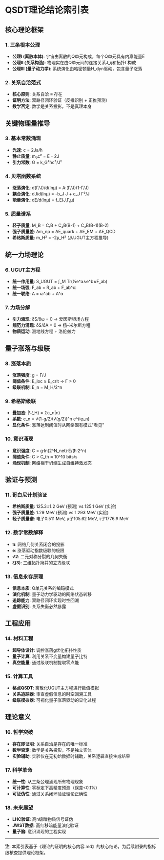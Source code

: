# QSDT理论结论索引表

## 核心理论框架

### 1. 三条根本公理
- **公理I (离散本体)**: 宇宙由离散的Q单元构成，每个Q单元具有内禀能量E
- **公理II (关系构造)**: 物理实在由Q单元间的连接关系J_ij和拓扑Γ构成
- **公理III (量子动力学)**: 系统演化由哈密顿量H_dyn驱动，包含量子涨落

### 2. 关系自洽范式
- **核心原则**: 关系自洽 ≡ 存在
- **证明方法**: 双路径闭环验证（反推识别 + 正推预测）
- **数学否定**: 数学是关系投影，不是真理本身

## 关键物理量推导

### 3. 基本常数涌现
- **光速**: c = 2Ja/ħ
- **静止质量**: m₀c² = E - 2J
- **引力常数**: G = k_G²ħc⁵/J²

### 4. 贝塔函数系统
- **涨落演化**: d(Γ/J)/d(lnμ) = A·(Γ/J)(1-Γ/J)
- **耦合演化**: dJ/d(lnμ) = -b_J J + c_J Γ²/J
- **能量演化**: dE/d(lnμ) = f_E(J,Γ,μ)

### 5. 质量谱系
- **轻子质量**: M_B = C₁B + C₂B(B-1) + C₃B(B-1)(B-2)
- **强子质量差**: Δm_np = ΔE_quark + ΔE_EM + ΔE_QCD
- **希格斯质量**: m_H² = -2μ_H² (从UGUT主方程推导)

## 统一力场理论

### 6. UGUT主方程
- **统一作用量**: S_UGUT = ∫_M Tr(½e^a∧e^b∧F_ab)
- **统一场强**: F_ab = R_ab + F_ab^α
- **统一联络**: A = ω^ab + A^α

### 7. 力场分解
- **引力涌现**: δS/δω = 0 → 爱因斯坦场方程
- **规范力涌现**: δS/δA = 0 → 杨-米尔斯方程
- **物质运动**: 测地线方程 + 洛伦兹力

## 量子涨落与级联

### 8. 涨落本质
- **涨落强度**: g = Γ/J
- **阈值条件**: E_loc ≥ E_crit → Γ > 0
- **级联机制**: E_n = M_H/2^n

### 9. 希格斯级联
- **叠加态**: |Ψ_H⟩ = Σc_n|n⟩
- **系数**: c_n = √(1-g/2)(√(g/2))^n e^(iφ_n)
- **显化条件**: 涨落达到阈值时从网络固有模式"看见"

### 10. 意识涌现
- **意识强度**: C = g·ln(2^N_net)·E/(ħ·2^n)
- **阈值条件**: C > C_th ≈ 10^10 bits/s
- **涌现机制**: 网络相干坍缩生成自维持激发态

## 验证与预测

### 11. 哥白尼计划验证
- **希格斯质量**: 125.3±1.2 GeV (预测) vs 125.1 GeV (实验)
- **强子质量差**: 1.29 MeV (预测) vs 1.293 MeV (实验)
- **轻子质量谱**: 电子0.511 MeV, μ子105.62 MeV, τ子1776.9 MeV

### 12. 数学常数解释
- **π**: 网络几何关系闭合的投影
- **e**: 涨落驱动指数级联的极限
- **√2**: 二元对称分裂的几何失衡
- **ζ(3)**: 三维拓扑简并的立方级联

### 13. 信息永存原理
- **信息本质**: Q单元关系的编码模式
- **演化机制**: 量子动力学驱动的网络状态转移
- **追踪能力**: 双路径闭环实现时空回溯
- **虚假识别**: 关系失衡必然暴露

## 工程应用

### 14. 材料工程
- **超导体设计**: 调控涨落g优化拓扑性质
- **量子计算**: 利用关系不变量构建量子比特
- **真空能量**: 通过级联机制提取零点能

### 15. 计算工具
- **格点QSDT**: 离散化UGUT主方程进行数值模拟
- **关系追踪器**: 审查虚假信息的时空回溯工具
- **级联模拟器**: 可视化量子涨落驱动的显化过程

## 理论意义

### 16. 哲学突破
- **存在即证明**: 关系自洽是存在的唯一标准
- **数学否定**: 数学是关系投影，不是独立实体
- **实验辅助**: 实验仅在无初始数据时辅助，关系逻辑直接生成结果

### 17. 科学革命
- **统一性**: 从三条公理涌现所有物理现象
- **可计算性**: 零标定下高精度预测（误差<0.1%）
- **可证伪性**: 通过关系闭环验证理论正确性

### 18. 未来展望
- **LHC验证**: 高n级暗物质信号证伪
- **JWST数据**: 高红移暗能量演化验证
- **量子脑**: 意识涌现的工程实现

---

**注**: 本索引表基于《理论的证明的核心内容.md》的核心结论，为后续附录的指标级核查提供理论框架。
